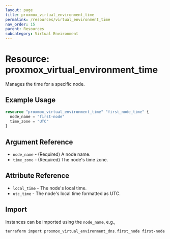 ```yaml
---
layout: page
title: proxmox_virtual_environment_time
permalink: /resources/virtual_environment_time
nav_order: 15
parent: Resources
subcategory: Virtual Environment
---
```


# Resource: proxmox_virtual_environment_time

Manages the time for a specific node.

## Example Usage

```terraform
resource "proxmox_virtual_environment_time" "first_node_time" {
  node_name = "first-node"
  time_zone = "UTC"
}
```

## Argument Reference

- `node_name` - (Required) A node name.
- `time_zone` - (Required) The node's time zone.

## Attribute Reference

- `local_time` - The node's local time.
- `utc_time` - The node's local time formatted as UTC.

## Import

Instances can be imported using the `node_name`, e.g.,

```bash
terraform import proxmox_virtual_environment_dns.first_node first-node
```
